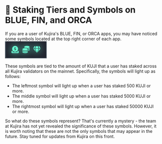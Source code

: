 # 🥇 Staking Tiers and Symbols on BLUE, FIN, and ORCA

If you are a user of Kujira's BLUE, FIN, or ORCA apps, you may have noticed some symbols located at the top right corner of each app. <img src="../../.gitbook/assets/image (10).png" alt="" data-size="line">&#x20;

These symbols are tied to the amount of KUJI that a user has staked across all Kujira validators on the mainnet. Specifically, the symbols will light up as follows:

* The leftmost symbol will light up when a user has staked 500 KUJI or more.
* The middle symbol will light up when a user has staked 5000 KUJI or more.
* The rightmost symbol will light up when a user has staked 50000 KUJI or more.

So what do these symbols represent? That's currently a mystery - the team at Kujira has not yet revealed the significance of these symbols. However, it is worth noting that these are not the only symbols that may appear in the future. Stay tuned for updates from Kujira on this front.&#x20;

